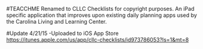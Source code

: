 #TEACCHME 
Renamed to CLLC Checklists for copyright purposes.
An iPad specific application that improves upon existing daily planning apps used by the Carolina Living and Learning Center.

#Update 4/21/15 -Uploaded to iOS App Store
https://itunes.apple.com/us/app/cllc-checklists/id973786053?ls=1&mt=8
